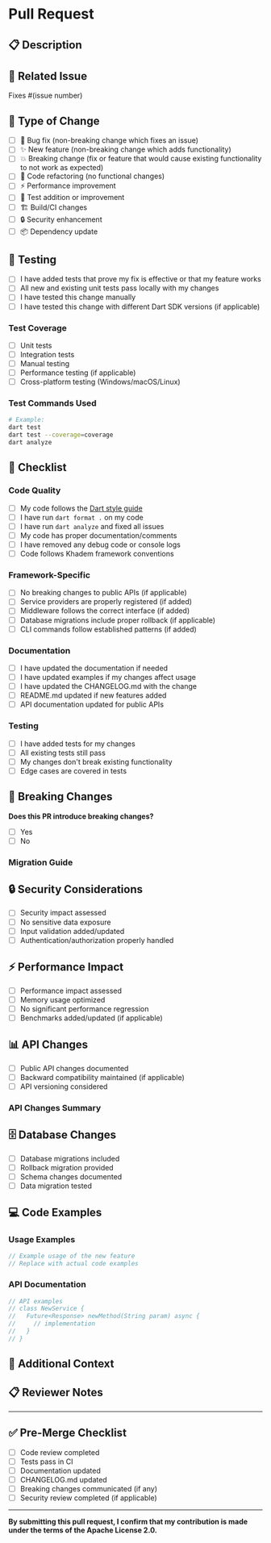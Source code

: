 # Pull Request

## 📋 Description

<!-- Provide a clear and concise description of what this PR does -->
<!-- Example: "Adds JWT authentication middleware to secure API endpoints" -->

## 🔗 Related Issue

<!-- Link to the issue this PR addresses -->
<!-- Use "Fixes #123" or "Closes #123" to automatically close the issue -->
Fixes #(issue number)

## 🚀 Type of Change

<!-- Mark the relevant option with an "x" -->

- [ ] 🐛 Bug fix (non-breaking change which fixes an issue)
- [ ] ✨ New feature (non-breaking change which adds functionality)
- [ ] 💥 Breaking change (fix or feature that would cause existing functionality to not work as expected)
- [ ] 🔧 Code refactoring (no functional changes)
- [ ] ⚡ Performance improvement
- [ ] 🧪 Test addition or improvement
- [ ] 🏗️ Build/CI changes
- [ ] 🔒 Security enhancement
- [ ] 📦 Dependency update

## 🧪 Testing

<!-- Describe the tests you ran to verify your changes -->

- [ ] I have added tests that prove my fix is effective or that my feature works
- [ ] All new and existing unit tests pass locally with my changes
- [ ] I have tested this change manually
- [ ] I have tested this change with different Dart SDK versions (if applicable)

### Test Coverage
<!-- Describe what you tested -->
- [ ] Unit tests
- [ ] Integration tests
- [ ] Manual testing
- [ ] Performance testing (if applicable)
- [ ] Cross-platform testing (Windows/macOS/Linux)

### Test Commands Used
<!-- Include the commands you used to run tests -->
```bash
# Example:
dart test
dart test --coverage=coverage
dart analyze
```

## 📝 Checklist

<!-- Mark completed items with an "x" -->

### Code Quality
- [ ] My code follows the [Dart style guide](https://dart.dev/guides/language/effective-dart/style)
- [ ] I have run `dart format .` on my code
- [ ] I have run `dart analyze` and fixed all issues
- [ ] My code has proper documentation/comments
- [ ] I have removed any debug code or console logs
- [ ] Code follows Khadem framework conventions

### Framework-Specific
- [ ] No breaking changes to public APIs (if applicable)
- [ ] Service providers are properly registered (if added)
- [ ] Middleware follows the correct interface (if added)
- [ ] Database migrations include proper rollback (if applicable)
- [ ] CLI commands follow established patterns (if added)

### Documentation
- [ ] I have updated the documentation if needed
- [ ] I have updated examples if my changes affect usage
- [ ] I have updated the CHANGELOG.md with the change
- [ ] README.md updated if new features added
- [ ] API documentation updated for public APIs

### Testing
- [ ] I have added tests for my changes
- [ ] All existing tests still pass
- [ ] My changes don't break existing functionality
- [ ] Edge cases are covered in tests

## 🔄 Breaking Changes

<!-- If this PR introduces breaking changes, describe them here -->

**Does this PR introduce breaking changes?**
- [ ] Yes
- [ ] No

<!-- If yes, describe the breaking changes and provide migration guide -->

### Migration Guide
<!-- For breaking changes, provide step-by-step migration instructions -->
<!-- Example:
1. Update your service provider registration in `config/app.dart`
2. Change method calls from `oldMethod()` to `newMethod()`
3. Update your middleware configuration
-->

## 🔒 Security Considerations

<!-- If this PR involves security-related changes -->
- [ ] Security impact assessed
- [ ] No sensitive data exposure
- [ ] Input validation added/updated
- [ ] Authentication/authorization properly handled

## ⚡ Performance Impact

<!-- Describe any performance implications -->
- [ ] Performance impact assessed
- [ ] Memory usage optimized
- [ ] No significant performance regression
- [ ] Benchmarks added/updated (if applicable)

## 📊 API Changes

<!-- If this PR changes any APIs -->
- [ ] Public API changes documented
- [ ] Backward compatibility maintained (if applicable)
- [ ] API versioning considered

### API Changes Summary
<!-- List any API changes -->
<!-- Example:
- Added: `UserService.authenticate(String token)`
- Changed: `Middleware.handle()` now returns `Future<Response>`
- Removed: `DatabaseConnection.close()` (use `dispose()` instead)
-->

## 🗄️ Database Changes

<!-- If this PR includes database changes -->
- [ ] Database migrations included
- [ ] Rollback migration provided
- [ ] Schema changes documented
- [ ] Data migration tested

## 💻 Code Examples

<!-- If applicable, add code examples demonstrating the changes -->
<!-- For new features, API usage examples, or breaking changes -->

### Usage Examples
<!-- Provide code examples showing how to use the new functionality -->
```dart
// Example usage of the new feature
// Replace with actual code examples
```

### API Documentation
<!-- If this PR adds or changes APIs, provide documentation -->
```dart
// API examples
// class NewService {
//   Future<Response> newMethod(String param) async {
//     // implementation
//   }
// }
```

## 🤔 Additional Context

<!-- Add any additional context, concerns, or questions here -->
<!-- Include links to relevant discussions, designs, or external resources -->

## 📋 Reviewer Notes

<!-- Any specific areas you'd like reviewers to focus on -->
<!-- Example: "Please pay special attention to the error handling in the auth middleware" -->

---

## ✅ Pre-Merge Checklist

<!-- For maintainers/reviewers -->
- [ ] Code review completed
- [ ] Tests pass in CI
- [ ] Documentation updated
- [ ] CHANGELOG.md updated
- [ ] Breaking changes communicated (if any)
- [ ] Security review completed (if applicable)

---

**By submitting this pull request, I confirm that my contribution is made under the terms of the Apache License 2.0.**
